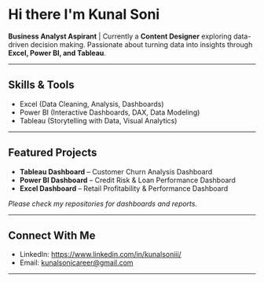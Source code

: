 # Hi there I'm Kunal Soni

**Business Analyst Aspirant** | Currently a **Content Designer** exploring data-driven decision making. Passionate about turning data into insights through **Excel, Power BI, and Tableau**.  

---

## Skills & Tools  
- Excel (Data Cleaning, Analysis, Dashboards)  
- Power BI (Interactive Dashboards, DAX, Data Modeling)  
- Tableau (Storytelling with Data, Visual Analytics)  

---

## Featured Projects  
- **Tableau Dashboard** – Customer Churn Analysis Dashboard
- **Power BI Dashboard** – Credit Risk & Loan Performance Dashboard
- **Excel Dashboard** – Retail Profitability & Performance Dashboard

*Please check my repositories for dashboards and reports.*  

---

## Connect With Me  
- LinkedIn: https://www.linkedin.com/in/kunalsoniii/ 
- Email: kunalsonicareer@gmail.com 

---
